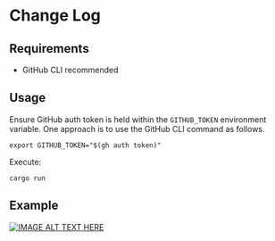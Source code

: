 # Change Log

## Requirements
- GitHub CLI recommended

## Usage
Ensure GitHub auth token is held within the `GITHUB_TOKEN` environment variable.
One approach is to use the GitHub CLI command as follows.
```
export GITHUB_TOKEN="$(gh auth token)"
```

Execute:
```
cargo run
```

## Example
[![IMAGE ALT TEXT HERE](https://img.youtube.com/vi/8T6hdO6UyBY/0.jpg)](https://youtu.be/8T6hdO6UyBY)

